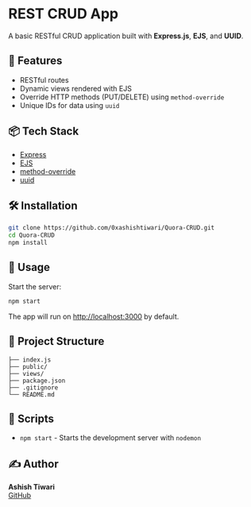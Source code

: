 
# REST CRUD App

A basic RESTful CRUD application built with **Express.js**, **EJS**, and **UUID**.

## 🚀 Features

- RESTful routes
- Dynamic views rendered with EJS
- Override HTTP methods (PUT/DELETE) using `method-override`
- Unique IDs for data using `uuid`

## 📦 Tech Stack

- [Express](https://expressjs.com/)
- [EJS](https://ejs.co/)
- [method-override](https://www.npmjs.com/package/method-override)
- [uuid](https://www.npmjs.com/package/uuid)

## 🛠️ Installation

```bash
git clone https://github.com/0xashishtiwari/Quora-CRUD.git
cd Quora-CRUD
npm install
```

## 🏃 Usage

Start the server:

```bash
npm start
```

The app will run on [http://localhost:3000](http://localhost:3000) by default.

## 📂 Project Structure

```
├── index.js
├── public/
├── views/
├── package.json
├── .gitignore
└── README.md
```

## 🧪 Scripts

- `npm start` - Starts the development server with `nodemon`

## ✍️ Author

**Ashish Tiwari**  
[GitHub](https://github.com/0xashishtiwari)
